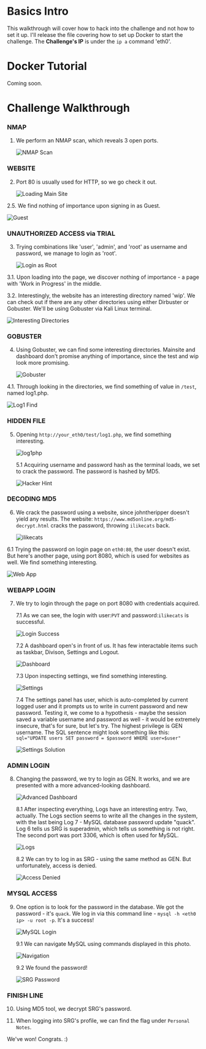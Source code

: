# Basics Intro

This walkthrough will cover how to hack into the challenge and not how to set it up. I'll release the file covering how to set up Docker to start the challenge. The **Challenge's IP** is under the `ip a` command 'eth0'.

# Docker Tutorial

Coming soon.

# Challenge Walkthrough

### NMAP

1. We perform an NMAP scan, which reveals 3 open ports.

   ![NMAP Scan](https://github.com/martinlesjak/xerxi/blob/images/nmapscan.png)

### WEBSITE

2. Port 80 is usually used for HTTP, so we go check it out.

   ![Loading Main Site](https://github.com/martinlesjak/xerxi/blob/images/first.png)

2.5. We find nothing of importance upon signing in as Guest.

   ![Guest](https://github.com/martinlesjak/xerxi/blob/images/nothingofimportance.png)

### UNAUTHORIZED ACCESS via TRIAL

3. Trying combinations like 'user', 'admin', and 'root' as username and password, we manage to login as 'root'.

   ![Login as Root](https://github.com/martinlesjak/xerxi/blob/images/loginasroot.png)

3.1. Upon loading into the page, we discover nothing of importance - a page with 'Work in Progress' in the middle.

3.2. Interestingly, the website has an interesting directory named 'wip'. We can check out if there are any other directories using either Dirbuster or Gobuster. We'll be using Gobuster via Kali Linux terminal.

   ![Interesting Directories](https://github.com/martinlesjak/xerxi/blob/images/interestingdirs.png)

### GOBUSTER

4. Using Gobuster, we can find some interesting directories. Mainsite and dashboard don't promise anything of importance, since the test and wip look more promising.

   ![Gobuster](https://github.com/martinlesjak/xerxi/blob/images/gobuster.png)

4.1. Through looking in the directories, we find something of value in `/test`, named log1.php.

   ![Log1 Find](https://github.com/martinlesjak/xerxi/blob/images/log1find.png)

### HIDDEN FILE

5. Opening `http://your_eth0/test/log1.php`, we find something interesting.

   ![log1php](https://github.com/martinlesjak/xerxi/blob/images/log1php.png)

   5.1 Acquiring username and password hash as the terminal loads, we set to crack the password. The password is hashed by MD5.

   ![Hacker Hint](https://github.com/martinlesjak/xerxi/blob/images/hackerhint.png)

### DECODING MD5

6. We crack the password using a website, since johntheripper doesn't yield any results. The website: `https://www.md5online.org/md5-decrypt.html` cracks the password, throwing `ilikecats` back.

   ![ilikecats](https://github.com/martinlesjak/xerxi/blob/images/ilikecats.png)

6.1 Trying the password on login page on `eth0:80`, the user doesn't exist. But here's another page, using port 8080, which is used for websites as well. We find something interesting.

   ![Web App](https://github.com/martinlesjak/xerxi/blob/images/webapp.png)

### WEBAPP LOGIN

7. We try to login through the page on port 8080 with credentials acquired.

   7.1 As we can see, the login with user:`PVT` and password:`ilikecats` is successful.

   ![Login Success](https://github.com/martinlesjak/xerxi/blob/images/loginsuccess.png)

   7.2 A dashboard open's in front of us. It has few interactable items such as taskbar, Divison, Settings and Logout.

   ![Dashboard](https://github.com/martinlesjak/xerxi/blob/images/dashboard.png)

   7.3 Upon inspecting settings, we find something interesting.

   ![Settings](https://github.com/martinlesjak/xerxi/blob/images/settings.png)

   7.4 The settings panel has user, which is auto-completed by current logged user and it prompts us to write in current password and new password. Testing it, we come to a hypothesis - maybe the session saved a variable username and password as well - it would be extremely insecure, that's for sure, but let's try. The highest privilege is GEN username. The SQL sentence might look something like this: `sql="UPDATE users SET password = $password WHERE user=$user"`

   ![Settings Solution](https://github.com/martinlesjak/xerxi/blob/images/settingssol.png)

### ADMIN LOGIN

8. Changing the password, we try to login as GEN. It works, and we are presented with a more advanced-looking dashboard.

   ![Advanced Dashboard](https://github.com/martinlesjak/xerxi/blob/images/advanceddashboard.png)

   8.1 After inspecting everything, Logs have an interesting entry. Two, actually. The Logs section seems to write all the changes in the system, with the last being Log 7 - MySQL database password update "quack". Log 6 tells us SRG is superadmin, which tells us something is not right. The second port was port 3306, which is often used for MySQL.

   ![Logs](https://github.com/martinlesjak/xerxi/blob/images/logs.png)

   8.2 We can try to log in as SRG - using the same method as GEN. But unfortunately, access is denied.

   ![Access Denied](https://github.com/martinlesjak/xerxi/blob/images/accessdenied.png)

### MYSQL ACCESS

9. One option is to look for the password in the database. We got the password - it's `quack`. We log in via this command line - `mysql -h <eth0 ip> -u root -p`. It's a success!

   ![MySQL Login](https://github.com/martinlesjak/xerxi/blob/images/mysqllogin.png)

   9.1 We can navigate MySQL using commands displayed in this photo.

   ![Navigation](https://github.com/martinlesjak/xerxi/blob/images/navigation.png)

   9.2 We found the password!

   ![SRG Password](https://github.com/martinlesjak/xerxi/blob/images/srgpassword.png)

### FINISH LINE

10. Using MD5 tool, we decrypt SRG's password.

11. When logging into SRG's profile, we can find the flag under `Personal Notes`.

We've won! Congrats. :)
